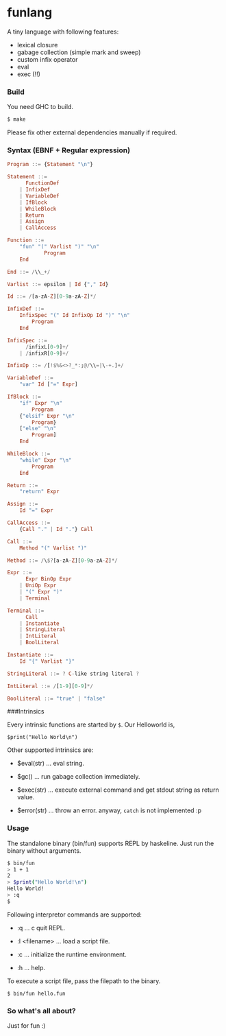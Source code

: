 funlang
=======

A tiny language with following features:

 * lexical closure
 * gabage collection (simple mark and sweep)
 * custom infix operator
 * eval
 * exec (!!)

### Build

You need GHC to build.

```bash
$ make
```
Please fix other external dependencies manually if required.

### Syntax (EBNF + Regular expression)
```haskell
Program ::= {Statement "\n"}

Statement ::= 
 	  FunctionDef
	| InfixDef
 	| VariableDef
 	| IfBlock
 	| WhileBlock
 	| Return
 	| Assign
 	| CallAccess

Function ::= 
	"fun" "(" Varlist ")" "\n" 
 			Program
	End

End ::= /\\_+/

Varlist ::= epsilon | Id {"," Id}

Id ::= /[a-zA-Z][0-9a-zA-Z]*/

InfixDef ::= 
	InfixSpec "(" Id InfixOp Id ")" "\n" 
 		Program
	End

InfixSpec ::= 
	  /infixL[0-9]+/
	| /infixR[0-9]+/

InfixOp ::= /[!$%&<>?_*:;@/\\=|\-+.]+/

VariableDef ::= 
	"var" Id ["=" Expr]

IfBlock ::=
	"if" Expr "\n"
		Program
	{"elsif" Expr "\n"
		Program}
	["else" "\n"
		Program]
	End

WhileBlock ::= 
	"while" Expr "\n"
		Program
	End

Return ::= 
	"return" Expr

Assign ::= 
	Id "=" Expr

CallAccess ::=
	{Call "." | Id "."} Call

Call ::= 
	Method "(" Varlist ")"

Method ::= /\$?[a-zA-Z][0-9a-zA-Z]*/

Expr ::= 
	  Expr BinOp Expr 
	| UniOp Expr 
	| "(" Expr ")"
	| Terminal

Terminal ::= 
	  Call 
	| Instantiate
	| StringLiteral
	| IntLiteral
	| BoolLiteral

Instantiate ::= 
	Id "{" Varlist "}"

StringLiteral ::= ? C-like string literal ?

IntLiteral ::= /[1-9][0-9]*/

BoolLiteral ::= "true" | "false"
```

###Intrinsics

Every intrinsic functions are started by `$`. Our Helloworld is,

```
$print("Hello World\n")
```

Other supported intrinsics are:

* $eval(str) ... eval string.

* $gc() ... run gabage collection immediately.

* $exec(str) ... execute external command and get stdout string as return value.

* $error(str) ... throw an error. anyway, `catch` is not implemented :p

### Usage

The standalone binary (bin/fun) supports REPL by haskeline. Just run the binary without arguments.

```bash
$ bin/fun
> 1 + 1
2
> $print("Hello World!\n")
Hello World!
> :q
$
```
Following interpretor commands are supported:

* :q ... c  quit REPL.

* :l \<filename\> ... load a script file.

* :c ... initialize the runtime environment.

* :h ...  help.

To execute a script file, pass the filepath to the binary.

```
$ bin/fun hello.fun
```

### So what's all about?

Just for fun :)
